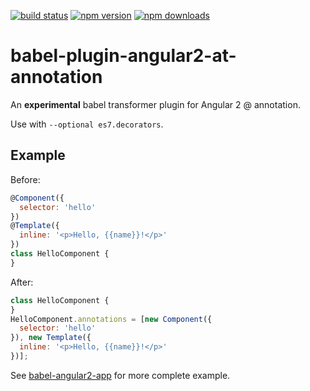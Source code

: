 [![build status](https://img.shields.io/travis/shuhei/babel-plugin-angular2-at-annotation.svg)](https://travis-ci.org/shuhei/babel-plugin-angular2-at-annotation)
[![npm version](https://img.shields.io/npm/v/babel-plugin-angular2-at-annotation.svg)](https://www.npmjs.org/package/babel-plugin-angular2-at-annotation)
[![npm downloads](https://img.shields.io/npm/dm/babel-plugin-angular2-at-annotation.svg)](https://www.npmjs.org/package/babel-plugin-angular2-at-annotation)

# babel-plugin-angular2-at-annotation

An **experimental** babel transformer plugin for Angular 2 @ annotation.

Use with `--optional es7.decorators`.

## Example

Before:

```js
@Component({
  selector: 'hello'
})
@Template({
  inline: '<p>Hello, {{name}}!</p>'
})
class HelloComponent {
}
```

After:

```js
class HelloComponent {
}
HelloComponent.annotations = [new Component({
  selector: 'hello'
}), new Template({
  inline: '<p>Hello, {{name}}!</p>'
})];
```

See [babel-angular2-app](https://github.com/shuhei/babel-angular2-app) for more complete example.
